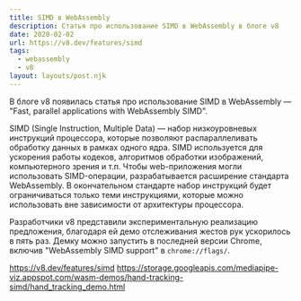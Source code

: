 ```yaml
---
title: SIMD в WebAssembly
description: Статья про использование SIMD в WebAssembly в блоге v8
date: 2020-02-02
url: https://v8.dev/features/simd
tags:
  - webassembly
  - v8
layout: layouts/post.njk
---
```

В блоге v8 появилась статья про использование SIMD в WebAssembly — "Fast, parallel applications with WebAssembly SIMD".

SIMD (Single Instruction, Multiple Data) — набор низкоуровневых инструкций процессора, которые позволяют распараллеливать обработку данных в рамках одного ядра. SIMD используется для ускорения работы кодеков, алгоритмов обработки изображений, компьютерного зрения и т.п. Чтобы web-приложения могли использовать SIMD-операции, разрабатывается расширение стандарта WebAssembly. В окончательном стандарте набор инструкций будет ограничиваться только теми инструкциями, которые можно использовать вне зависимости от архитектуры процессора.

Разработчики v8 представили экспериментальную реализацию предложения, благодаря ей демо отслеживания жестов рук ускорилось в пять раз. Демку можно запустить в последней версии Chrome, включив "WebAssembly SIMD support" в `chrome://flags/`.

https://v8.dev/features/simd
https://storage.googleapis.com/mediapipe-viz.appspot.com/wasm-demos/hand-tracking-simd/hand_tracking_demo.html

